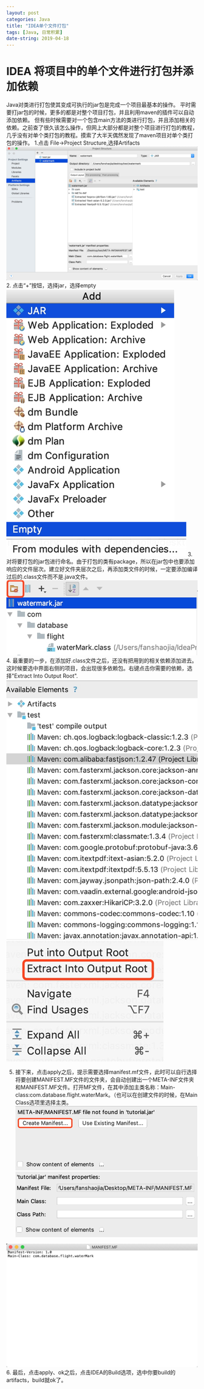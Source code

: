 ```yaml
---
layout: post
categories: Java
title: "IDEA单个文件打包"
tags: [Java, 日常积累]
date-string: 2019-04-18
---
```

# IDEA 将项目中的单个文件进行打包并添加依赖
Java对类进行打包使其变成可执行的jar包是完成一个项目最基本的操作。
平时需要打jar包的时候，更多的都是对整个项目打包，并且利用maven的插件可以自动添加依赖。
但有些时候需要对一个包含main方法的类进行打包，并且添加相关的依赖。之前查了很久该怎么操作，但网上大部分都是对整个项目进行打包的教程，几乎没有对单个类打包的教程。摸索了大半天偶然发现了maven项目对单个类打包的操作。
1.点击 File->Project Structure,选择Artifacts
![](media/15555583396653/15555625554312.jpg)
2. 点击“+”按钮，选择jar，选择empty
![](media/15555583396653/15555626402467.jpg)
![](media/15555583396653/15555626534187.jpg)
3. 对将要打包的jar包进行命名。由于打包的类有package，所以在jar包中也要添加响应的文件层次。建立好文件夹层次之后，再添加类文件的时候，一定要添加编译过后的.class文件而不是.java文件。
![](media/15555583396653/15555629132034.jpg)
4. 最重要的一步，在添加好.class文件之后，还没有把用到的相关依赖添加进去。这时候要选中界面右侧的项目，会出现很多依赖包。右键点击你需要的依赖，选择"Extract Into Output Root".
![](media/15555583396653/15555630562662.jpg)
![](media/15555583396653/15555630392125.jpg)

5. 接下来，点击apply之后，提示需要选择manifest.mf文件，此时可以自行选择将要创建MANIFEST.MF文件的文件夹，会自动创建出一个META-INF文件夹和MANIFEST.MF文件。打开MF文件，在其中添加主类名称：Main-class:com.database.flight.waterMark。（也可以在创建文件的时候，在Main Class选项里选择主类。
![](media/15555583396653/15555633391187.jpg)
![](media/15555583396653/15555633607826.jpg)

![](media/15555583396653/15555633054907.jpg)
6. 最后，点击apply、ok之后，点击IDEA的Build选项，选中你要build的artifacts，build就ok了。



